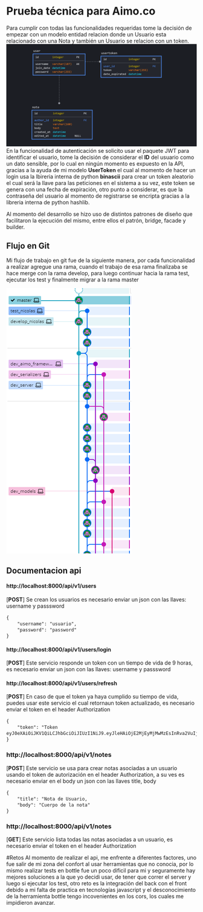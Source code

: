 # Prueba técnica para Aimo.co

Para cumplir con todas las funcionalidades requeridas tome la decisión
de empezar con un modelo entidad relacion donde un Usuario esta relacionado
con una Nota y también un Usuario se relacion con un token.
![Modelo](https://raw.githubusercontent.com/NicolasRondon/test_aimo/main/entidad-relacion.PNG)
En la funcionalidad de autenticación se solicito usar el paquete JWT para
identificar el usuario, tome la decisión de considerar el **ID** del usuario
como un dato sensible, por lo cual en ningún momento es expuesto en la API,
gracias a la ayuda de mi modelo **UserToken** el cual al momento de hacer 
un login  usa la lbireria interna de python **binascii** para crear un token
aleatorio el cual será la llave para las peticiones en el sistema a su vez,
este token se genera con una fecha de expiración, otro punto a considerar,
es que la contraseña del usuario al momento de registrarse se encripta gracias
a la libreria interna de python  hashlib.


Al momento del desarrollo se hizo uso de distintos patrones de diseño que facilitaron la ejecución del mismo,
entre ellos el patrón, bridge, facade y builder.

## Flujo en Git
Mi flujo de trabajo en git fue de la siguiente manera, por cada funcionalidad a realizar
agregue una rama, cuando el trabajo de esa rama finalizaba se hace merge con la rama develop,
para luego continuar hacia la rama test, ejecutar los test y finalmente migrar a la rama master

![GitFlow](https://raw.githubusercontent.com/NicolasRondon/test_aimo/main/gitflow.PNG)


## Documentacion api

#### http://localhost:8000/api/v1/users
[**POST**] Se crean los usuarios es necesario enviar un json con las llaves: username y passsword
```
{
    "username": "usuario",
    "password": "password"
}
```
#### http://localhost:8000/api/v1/users/login
[**POST**] Este servicio  responde un token con un tiempo de vida de 9 horas, 
es necesario enviar un json con las llaves: username y passsword

#### http://localhost:8000/api/v1/users/refresh
[**POST**]  En caso de que el token ya haya cumplido su tiempo de vida, puedes
usar este servicio el cual retornaun token actualizado, es necesario enviar el
token en el header Authorization
```
{
    "token": "Token eyJ0eXAiOiJKV1QiLCJhbGciOiJIUzI1NiJ9.eyJleHAiOjE2MjEyMjMwMzEsInRva2VuIjoiMzdlNTQ5YTliZWE2YjFkODJhOTYwODIzYjRhMzYxNmY4N2I3N2MyZCJ9.SWnFDOksbKAqokdDzRrBO4t1OL9fki8QoZTYCUGXYgU"
}
```

### http://localhost:8000/api/v1/notes
[**POST**] Este servicio se usa para crear notas asociadas a un usuario usando el token de autorización
en el header Authorization, a su ves  es necesario enviar en el body un json con las llaves title, body
```
{
    "title": "Nota de Usuario,
    "body": "Cuerpo de la nota"
}
```

### http://localhost:8000/api/v1/notes
[**GET**] Este servicio lista todas las notas asociadas a un usuario, es necesario enviar el token en
el header Authorization

#Retos
Al momento de realizar el api, me enfrente a diferentes factores, uno fue salir de mi zona del confort
al usar herramientas que no conocia, por lo mismo realizar tests en bottle fue un poco dificil para mi
y seguramente hay mejores soluciones a la que yo decidi usar, de tener que correr el server y luego si 
ejecutar los test, otro reto  es la integración del back con el front debido a mi falta de practica 
en tecnologías javascript y el desconocimiento de la herramienta bottle tengo incovenientes en los cors, los cuales me impidieron avanzar.